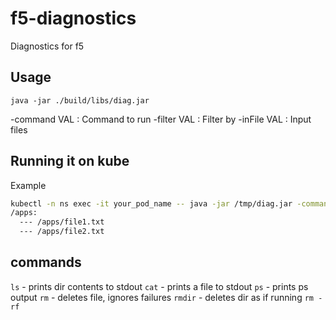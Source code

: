 # f5-diagnostics
Diagnostics for f5

## Usage

`java -jar ./build/libs/diag.jar`

-command VAL : Command to run
-filter VAL  : Filter by
-inFile VAL  : Input files

## Running it on kube

Example

```bash
kubectl -n ns exec -it your_pod_name -- java -jar /tmp/diag.jar -command ls -inFile /apps
/apps:
  --- /apps/file1.txt
  --- /apps/file2.txt
```


## commands

`ls` - prints dir contents to stdout
`cat` - prints a file to stdout
`ps` - prints ps output
`rm` - deletes file, ignores failures
`rmdir` - deletes dir as if running `rm -rf`
